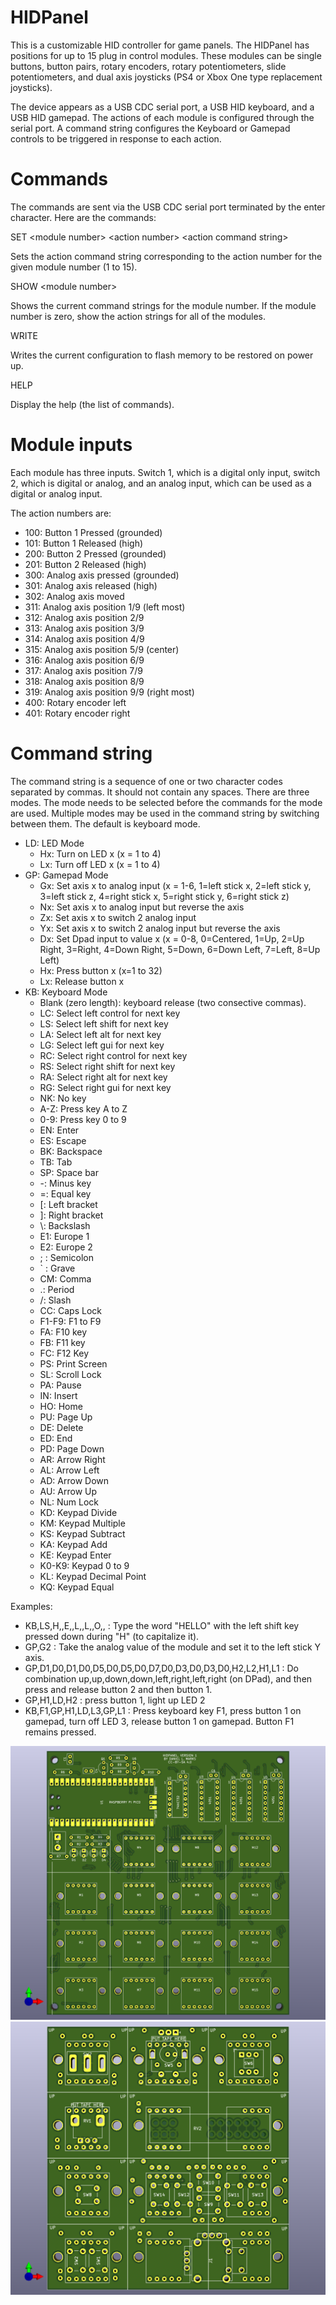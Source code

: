# HIDPanel

This is a customizable HID controller for game panels.  The HIDPanel has positions for up to 15 plug in control modules.  These modules can be single buttons, button pairs, rotary encoders, rotary potentiometers, slide potentiometers, and dual axis joysticks (PS4 or Xbox One type replacement joysticks).

The device appears as a USB CDC serial port, a USB HID keyboard, and a USB HID gamepad.  The actions of each module is configured through the serial port.  A command string configures the Keyboard or Gamepad controls to be triggered in response to each action.

# Commands

The commands are sent via the USB CDC serial port terminated by the enter character.  Here are the commands:

SET &lt;module number&gt; &lt;action number&gt; &lt;action command string&gt;

Sets the action command string corresponding to the action number for the given module number (1 to 15).

SHOW &lt;module number&gt;

Shows the current command strings for the module number.  If the module number is zero, show the action strings for all of the modules.

WRITE

Writes the current configuration to flash memory to be restored on power up.

HELP

Display the help (the list of commands).

# Module inputs

Each module has three inputs.  Switch 1, which is a digital only input, switch 2, which is digital or analog, and an analog input, which can be used as a digital or analog input.

The action numbers are:

- 100: Button 1 Pressed (grounded)
- 101: Button 1 Released (high)
- 200: Button 2 Pressed (grounded)
- 201: Button 2 Released (high)
- 300: Analog axis pressed (grounded)
- 301: Analog axis released (high)
- 302: Analog axis moved
- 311: Analog axis position 1/9 (left most)
- 312: Analog axis position 2/9
- 313: Analog axis position 3/9
- 314: Analog axis position 4/9
- 315: Analog axis position 5/9 (center) 
- 316: Analog axis position 6/9
- 317: Analog axis position 7/9
- 318: Analog axis position 8/9
- 319: Analog axis position 9/9 (right most)
- 400: Rotary encoder left
- 401: Rotary encoder right

# Command string

The command string is a sequence of one or two character codes separated by commas.  It should not contain any spaces.  There are three modes.  The mode needs to be selected before the commands for the mode are used.  Multiple modes may be used in the command string by switching between them.  The default is keyboard mode.

- LD: LED Mode
  - Hx: Turn on LED x (x = 1 to 4)
  - Lx: Turn off LED x (x = 1 to 4)
- GP: Gamepad Mode
  - Gx: Set axis x to analog input (x = 1-6, 1=left stick x, 2=left stick y, 3=left stick z, 4=right stick x, 5=right stick y, 6=right stick z)
  - Nx: Set axis x to analog input but reverse the axis
  - Zx: Set axis x to switch 2 analog input
  - Yx: Set axis x to switch 2 analog input but reverse the axis
  - Dx: Set Dpad input to value x (x = 0-8, 0=Centered, 1=Up, 2=Up Right, 3=Right, 4=Down Right, 5=Down, 6=Down Left, 7=Left, 8=Up Left)
  - Hx: Press button x (x=1 to 32)
  - Lx: Release button x
- KB: Keyboard Mode
  - Blank (zero length): keyboard release (two consective commas).
  - LC: Select left control for next key
  - LS: Select left shift for next key
  - LA: Select left alt for next key
  - LG: Select left gui for next key
  - RC: Select right control for next key
  - RS: Select right shift for next key
  - RA: Select right alt for next key
  - RG: Select right gui for next key
  - NK: No key 
  - A-Z: Press key A to Z
  - 0-9: Press key 0 to 9
  - EN: Enter
  - ES: Escape
  - BK: Backspace
  - TB: Tab
  - SP: Space bar
  - -: Minus key
  - =: Equal key
  - [: Left bracket
  - ]: Right bracket
  - \\: Backslash
  - E1: Europe 1
  - E2: Europe 2
  - ; : Semicolon
  - ` : Grave
  - CM: Comma
  - .: Period
  - /: Slash
  - CC: Caps Lock
  - F1-F9: F1 to F9
  - FA: F10 key
  - FB: F11 key
  - FC: F12 Key
  - PS: Print Screen
  - SL: Scroll Lock
  - PA: Pause
  - IN: Insert 
  - HO: Home
  - PU: Page Up
  - DE: Delete
  - ED: End
  - PD: Page Down
  - AR: Arrow Right
  - AL: Arrow Left
  - AD: Arrow Down
  - AU: Arrow Up
  - NL: Num Lock
  - KD: Keypad Divide
  - KM: Keypad Multiple
  - KS: Keypad Subtract
  - KA: Keypad Add
  - KE: Keypad Enter
  - K0-K9: Keypad 0 to 9
  - KL: Keypad Decimal Point
  - KQ: Keypad Equal

Examples:

- KB,LS,H,,E,,L,,L,,O,, : Type the word "HELLO" with the left shift key pressed down during "H" (to capitalize it).
- GP,G2 : Take the analog value of the module and set it to the left stick Y axis.
- GP,D1,D0,D1,D0,D5,D0,D5,D0,D7,D0,D3,D0,D3,D0,H2,L2,H1,L1 : Do combination up,up,down,down,left,right,left,right (on DPad), and then press and release button 2 and then button 1.
- GP,H1,LD,H2 : press button 1, light up LED 2
- KB,F1,GP,H1,LD,L3,GP,L1 : Press keyboard key F1, press button 1 on gamepad, turn off LED 3, release button 1 on gamepad.  Button F1 remains pressed.

![HIDPanel](HIDPanel/HIDPanel.png)
![HIDControls](HIDControls/HIDControls.png)
